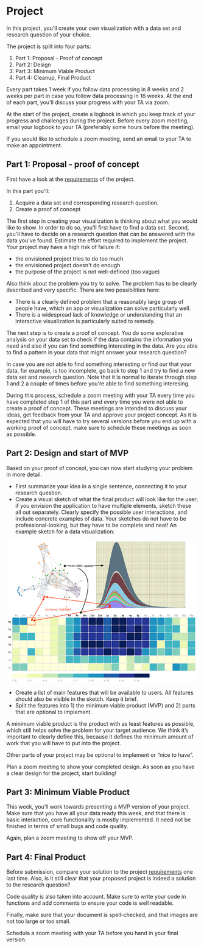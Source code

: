 # Project

In this project, you'll create your own visualization with a data set and research question of your choice.

The project is split into four parts:

1. Part 1: Proposal - Proof of concept
2. Part 2: Design
3. Part 3: Minimum Viable Product
4. Part 4: Cleanup, Final Product 

Every part takes 1 week if you follow data processing in 8 weeks and 2 weeks per part in case you follow data processing in 16 weeks. At the end of each part, you'll discuss your progress with your TA via zoom. 

At the start of the project, create a logbook in which you keep track of your progress and challenges during the project. Before every zoom meeting, email your logbook to your TA (preferably some hours before the meeting). 

If you would like to schedule a zoom meeting, send an email to your TA to make an appointment. 

## Part 1: Proposal - proof of concept

First have a look at the [requirements](/project/requirements) of the project.

In this part you'll:

1. Acquire a data set and corresponding research question. 
2. Create a proof of concept

The first step in creating your visualization is thinking about what you would like to show. In order to do so, you'll first have to find a data set. Second, you'll have to decide on a research question that can be answered with the data you've found. Estimate the effort required to implement the project. Your project may have a high risk of failure if:

* the envisioned project tries to do too much
* the envisioned project doesn't do enough
* the purpose of the project is not well-defined (too vague)

Also think about the problem you try to solve. The problem has to be clearly described and very specific. There are two possibilities here:

* There is a clearly defined problem that a reasonably large group of people have, which an app or visualization can solve particularly well.
* There is a widespread lack of knowledge or understanding that an interactive visualization is particularly suited to remedy.

The next step is to create a proof of concept. You do some explorative analysis on your data set to check if the data contains the information you need and also if you can find something interesting in the data. Are you able to find a pattern in your data that might answer your research question? 

In case you are not able to find something interesting or find our that your data, for example, is too incomplete, go back to step 1 and try to find a new data set and research question. Note that it is normal to iterate through step 1 and 2 a couple of times before you're able to find something interesing.

During this process, schedule a zoom meeting with your TA every time you have completed step 1 of this part and every time you were not able to create a proof of concept. These meetings are intended to discuss your ideas, get feedback from your TA and approve your project concept. As it is expected that you will have to try several versions before you end up with a working proof of concept, make sure to schedule these meetings as soon as possible.

## Part 2: Design and start of MVP

Based on your proof of concept, you can now start studying your problem in more detail. 
* First summarize your idea in a single sentence, connecting it to your research question.
* Create a visual sketch of what the final product will look like for the user; if you envision the application to have multiple elements, sketch these all out separately. Clearly specify the possible user interactions, and include concrete examples of data. Your sketches do not have to be professional-looking, but they have to be complete and neat! An example sketch for a data visualization:

<img src="sketch.jpg" alt="drawing" width="500"/> 

* Create a list of main features that will be available to users. All features should also be visible in the sketch. Keep it brief.
* Split the features into 1) the minimum viable product (MVP) and 2) parts that are optional to implement.

A minimum viable product is the product with as least features as possible, which still helps solve the problem for your target audience. We think it’s important to clearly define this, because it defines the minimum amount of work that you will have to put into the project.

Other parts of your project may be optional to implement or “nice to have”.

Plan a zoom meeting to show your completed design. As soon as you have a clear design for the project, start building!

## Part 3: Minimum Viable Product

This week, you’ll work towards presenting a MVP version of your project. Make sure that you have all your data ready this week, and that there is basic interaction, core functionality is mostly implemented. It need not be finished in terms of small bugs and code quality. 

Again, plan a zoom meeting to show off your MVP.

## Part 4: Final Product

Before submission, compare your solution to the project [requirements](/project/requirements) one last time. Also, is it still clear that your proposed project is indeed a solution to the research question? 

Code quality is also taken into account. Make sure to write your code in functions and add comments to ensure your code is well readable.

Finally, make sure that your document is spell-checked, and that images are not too large or too small.

Schedula a zoom meeting with your TA before you hand in your final version.














